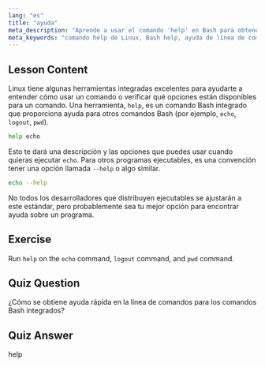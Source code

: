 ```yaml
---
lang: "es"
title: "ayuda"
meta_description: "Aprende a usar el comando 'help' en Bash para obtener asistencia rápida en la línea de comandos. Comprende los comandos integrados y encuentra opciones para programas Linux."
meta_keywords: "comando help de Linux, Bash help, ayuda de línea de comandos, comandos de Linux, Linux para principiantes, tutorial de Linux, tutorial de Bash"
---
```


## Lesson Content

Linux tiene algunas herramientas integradas excelentes para ayudarte a entender cómo usar un comando o verificar qué opciones están disponibles para un comando. Una herramienta, `help`, es un comando Bash integrado que proporciona ayuda para otros comandos Bash (por ejemplo, `echo`, `logout`, `pwd`).

```bash
help echo
```

Esto te dará una descripción y las opciones que puedes usar cuando quieras ejecutar `echo`. Para otros programas ejecutables, es una convención tener una opción llamada `--help` o algo similar.

```bash
echo --help
```

No todos los desarrolladores que distribuyen ejecutables se ajustarán a este estándar, pero probablemente sea tu mejor opción para encontrar ayuda sobre un programa.

## Exercise

Run `help` on the `echo` command, `logout` command, and `pwd` command.

## Quiz Question

¿Cómo se obtiene ayuda rápida en la línea de comandos para los comandos Bash integrados?

## Quiz Answer

help
